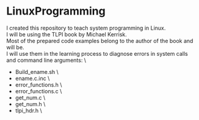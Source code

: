 # LinuxProgramming

I created this repository to teach system programming in Linux. \
I will be using the TLPI book by Michael Kerrisk. \
Most of the prepared code examples belong to the author of the book and will be. \
I will use them in the learning process to diagnose errors in system calls and command line arguments: \

- Build_ename.sh \
- ename.c.inc \
- error_functions.h \
- error_functions.c \
- get_num.c \
- get_num.h \
- tlpi_hdr.h \
